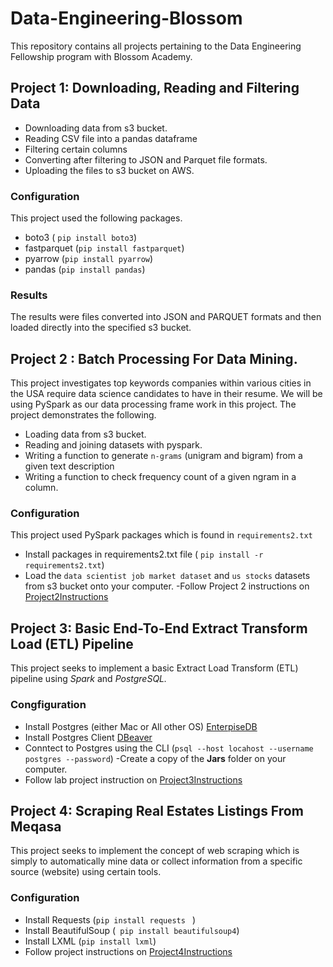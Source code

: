 # Data-Engineering-Blossom
This repository contains all projects pertaining to the Data Engineering Fellowship program with Blossom Academy.

## Project 1: Downloading, Reading and Filtering Data
- Downloading data from s3 bucket. 
- Reading CSV file into a pandas dataframe
- Filtering certain columns 
- Converting after filtering to JSON and Parquet file formats.
- Uploading the files to s3 bucket on AWS.

### Configuration
This project used the following packages.
- boto3 ( ```pip install boto3```)
- fastparquet (```pip install fastparquet```)
- pyarrow (```pip install pyarrow```)
- pandas (```pip install pandas```)

### Results
The results were files converted into JSON and PARQUET formats and then loaded directly into the specified s3 bucket.


## Project 2 : Batch Processing For Data Mining.
This project investigates top keywords companies within various cities in the USA require data science candidates to have in their resume.
We will be using PySpark as our data processing frame work in this project. 
The project demonstrates the following. 
- Loading data from s3 bucket.
- Reading and joining datasets with pyspark.
- Writing a function to generate ```n-grams``` (unigram and bigram) from a given text description 
- Writing a function to check frequency count of a given ngram in a column.

### Configuration
This project used PySpark packages which is found in ```requirements2.txt```
 - Install packages in requirements2.txt file ( ```pip install -r requirements2.txt```)
 - Load the ```data scientist job market dataset``` and ```us stocks``` datasets from s3 bucket onto your computer.
 -Follow Project 2 instructions on [Project2Instructions](https://docs.google.com/document/d/1aUlsbUtUIbaZpLa_ZNVSWg49U7A7GhEPQTPoA7KzyqQ/edit)
 
 
 ## Project 3: Basic End-To-End Extract Transform Load (ETL) Pipeline
 This project seeks to implement a basic Extract Load Transform (ETL) pipeline using *Spark* and *PostgreSQL.*
 
 ### Congfiguration 
 - Install Postgres (either Mac or All other OS) [EnterpiseDB](https://postgresapp.com/)
 - Install Postgres Client [DBeaver](https://dbeaver.io/download/)
 - Conntect to Postgres using the CLI (```psql --host locahost --username postgres --password```)
 -Create a copy of the **Jars** folder on your computer.
 - Follow lab project instruction on [Project3Instructions](https://docs.google.com/document/d/1NwEB-1kaSUmJoL4U6B6qO4zddkciJYmP_DMqpN-HNak/edit)


## Project 4: Scraping Real Estates Listings From Meqasa
This project seeks to implement the concept of web scraping which is simply to automatically mine data or collect information from a specific source (website) using certain tools.

### Configuration 
- Install Requests (```pip install requests ``` )
- Install BeautifulSoup (``` pip install beautifulsoup4```)
- Install LXML (```pip install lxml```)
- Follow project instructions on [Project4Instructions](https://docs.google.com/document/d/1YKv4hwi1igESx0hmdd7gOLURngOQINNdFOMSIcZesDk/edit)

